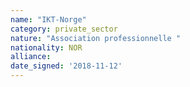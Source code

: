 ```yaml
---
name: "IKT-Norge"
category: private_sector
nature: "Association professionnelle "
nationality: NOR
alliance: 
date_signed: '2018-11-12'
---
```

    